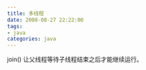 ```yaml
---
title: 多线程
date: 2008-08-27 22:22:00
tags: 
- java
categories: java
---
```


join()
让父线程等待子线程结束之后才能继续运行。